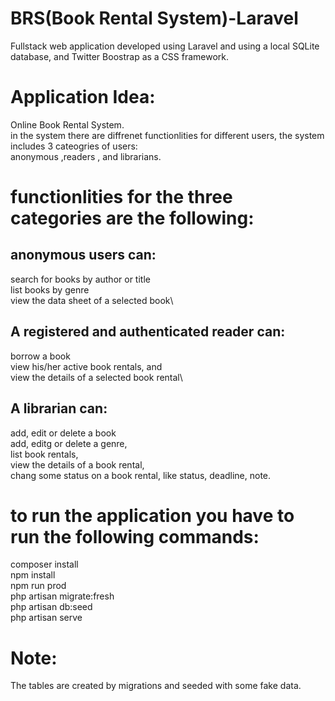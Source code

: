# BRS(Book Rental System)-Laravel
Fullstack web application developed using Laravel and using a local SQLite database, and Twitter Boostrap as a CSS framework.

# Application Idea:
Online Book Rental System.\
in the system there are diffrenet functionlities for different users, the system includes 3 cateogries of users: \
anonymous ,readers , and librarians.

# functionlities for the three categories are the following:

## anonymous users can:
search for books by author or title \
list books by genre\
view the data sheet of a selected book\
## A registered and authenticated reader can:
borrow a book\
view his/her active book rentals, and\
view the details of a selected book rental\
## A librarian can:
add, edit or delete a book\
add, editg or delete a genre,\
list book rentals,\
view the details of a book rental,\
chang some status on a book rental, like status, deadline, note.

# to run the application you have to run the following commands:
composer install\
npm install\
npm run prod\
php artisan migrate:fresh\
php artisan db:seed\
php artisan serve


# Note:
The tables are created by migrations and seeded with some fake data.
